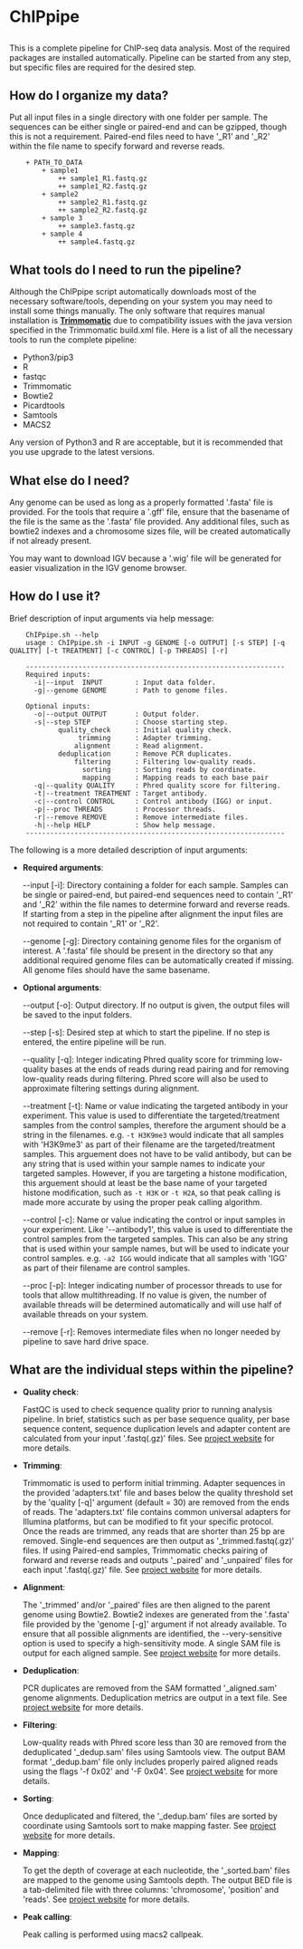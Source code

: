 # ChIPpipe
##
This is a complete pipeline for ChIP-seq data analysis. Most of the required packages are installed automatically. Pipeline can be started from any step, but specific files are required for the desired step.

## How do I organize my data?

Put all input files in a single directory with one folder per sample. The sequences can be either single or paired-end and can be gzipped, though this is not a requirement. Paired-end files need to have '_R1' and '_R2' within the file name to specify forward and reverse reads.

```
    + PATH_TO_DATA
        + sample1
            ++ sample1_R1.fastq.gz
            ++ sample1_R2.fastq.gz
        + sample2
            ++ sample2_R1.fastq.gz
            ++ sample2_R2.fastq.gz
        + sample 3
            ++ sample3.fastq.gz
        + sample 4
            ++ sample4.fastq.gz
```

## What tools do I need to run the pipeline?

Although the ChIPpipe script automatically downloads most of the necessary software/tools, depending on your system you may need to install some things manually. The only software that requires manual installation is [**Trimmomatic**](http://www.usadellab.org/cms/?page=trimmomatic) due to compatibility issues with the java version specified in the Trimmomatic build.xml file. Here is a list of all the necessary tools to run the complete pipeline:

- Python3/pip3
- R
- fastqc
- Trimmomatic
- Bowtie2
- Picardtools
- Samtools
- MACS2

Any version of Python3 and R are acceptable, but it is recommended that you use upgrade to the latest versions.

## What else do I need?

Any genome can be used as long as a properly formatted '.fasta' file is provided. For the tools that require a '.gff' file, ensure that the basename of the file is the same as the '.fasta' file provided. Any additional files, such as bowtie2 indexes and a chromosome sizes file, will be created automatically if not already present.

You may want to download IGV because a '.wig' file will be generated for easier visualization in the IGV genome browser.

## How do I use it?

Brief description of input arguments via help message:

```
    ChIPpipe.sh --help
    usage : ChIPpipe.sh -i INPUT -g GENOME [-o OUTPUT] [-s STEP] [-q QUALITY] [-t TREATMENT] [-c CONTROL] [-p THREADS] [-r]

    ----------------------------------------------------------------
    Required inputs:
      -i|--input  INPUT        : Input data folder.
      -g|--genome GENOME       : Path to genome files.

    Optional inputs:
      -o|--output OUTPUT       : Output folder.
      -s|--step STEP           : Choose starting step.
            quality_check      : Initial quality check.
                 trimming      : Adapter trimming.
                alignment      : Read alignment.
            deduplication      : Remove PCR duplicates.
                filtering      : Filtering low-quality reads.
                  sorting      : Sorting reads by coordinate.
                  mapping      : Mapping reads to each base pair
      -q|--quality QUALITY     : Phred quality score for filtering.
      -t|--treatment TREATMENT : Target antibody.
      -c|--control CONTROL     : Control antibody (IGG) or input.
      -p|--proc THREADS        : Processor threads.
      -r|--remove REMOVE       : Remove intermediate files.
      -h|--help HELP           : Show help message.
    ----------------------------------------------------------------
```

The following is a more detailed description of input arguments:

- **Required arguments**:

    --input [-i]: Directory containing a folder for each sample. Samples can be single or paired-end, but paired-end sequences need to contain '_R1' and '_R2' within the file names to determine forward and reverse reads. If starting from a step in the pipeline after alignment the input files are not required to contain '_R1' or '_R2'.

    --genome [-g]: Directory containing genome files for the organism of interest. A '.fasta' file should be present in the directory so that any additional required genome files can be automatically created if missing. All genome files should have the same basename.

- **Optional arguments**:

    --output [-o]: Output directory. If no output is given, the output files will be saved to the input folders.

    --step [-s]: Desired step at which to start the pipeline. If no step is entered, the entire pipeline will be run.

    --quality [-q]: Integer indicating Phred quality score for trimming low-quality bases at the ends of reads during read pairing and for removing low-quality reads during filtering. Phred score will also be used to approximate filtering settings during alignment.

    --treatment [-t]: Name or value indicating the targeted antibody in your experiment. This value is used to differentiate the targeted/treatment samples from the control samples, therefore the argument should be a string in the filenames. e.g. ```-t H3K9me3``` would indicate that all samples with 'H3K9me3' as part of their filename are the targeted/treatment samples. This arguement does not have to be valid antibody, but can be any string that is used within your sample names to indicate your targeted samples. However, if you are targeting a histone modification, this arguement should at least be the base name of your targeted histone modification, such as ```-t H3K``` or ```-t H2A```, so that peak calling is made more accurate by using the proper peak calling algorithm.

    --control [-c]: Name or value indicating the control or input samples in your experiment. Like '--antibody1', this value is used to differentiate the control samples from the targeted samples. This can also be any string that is used within your sample names, but will be used to indicate your control samples. e.g. ```-a2 IGG``` would indicate that all samples with 'IGG' as part of their filename are control samples.

    --proc [-p]: Integer indicating number of processor threads to use for tools that allow multithreading. If no value is given, the number of available threads will be determined automatically and will use half of available threads on your system.

    --remove [-r]: Removes intermediate files when no longer needed by pipeline to save hard drive space.

## What are the individual steps within the pipeline?

- **Quality check**:

    FastQC is used to check sequence quality prior to running analysis pipeline. In brief, statistics such as per base sequence quality, per base sequence content, sequence duplication levels and adapter content are calculated from your input '.fastq(.gz)' files. See [project website](https://www.bioinformatics.babraham.ac.uk/projects/fastqc/) for more details.

- **Trimming**:

    Trimmomatic is used to perform initial trimming. Adapter sequences in the provided 'adapters.txt' file and bases below the quality threshold set by the 'quality [-q]' argument (default = 30) are removed from the ends of reads. The 'adapters.txt' file contains common universal adapters for Illumina platforms, but can be modified to fit your specific protocol. Once the reads are trimmed, any reads that are shorter than 25 bp are removed. Single-end sequences are then output as '_trimmed.fastq(.gz)' files. If using Paired-end samples, Trimmomatic checks pairing of forward and reverse reads and outputs '_paired' and '_unpaired' files for each input '.fastq(.gz)' file. See [project website](http://www.usadellab.org/cms/?page=trimmomatic) for more details.

- **Alignment**:

    The '_trimmed' and/or '_paired' files are then aligned to the parent genome using Bowtie2. Bowtie2 indexes are generated from the '.fasta' file provided by the 'genome [-g]' argument if not already available. To ensure that all possible alignments are identified, the --very-sensitive option is used to specify a high-sensitivity mode. A single SAM file is output for each aligned sample. See [project website](https://bowtie-bio.sourceforge.net/bowtie2/index.shtml) for more details.

- **Deduplication**:

    PCR duplicates are removed from the SAM formatted '_aligned.sam' genome alignments. Deduplication metrics are output in a text file. See [project website](https://broadinstitute.github.io/picard/) for more details.

- **Filtering**:

    Low-quality reads with Phred score less than 30 are removed from the deduplicated '_dedup.sam' files using Samtools view. The output BAM format '_dedup.bam' file only includes properly paired aligned reads using the flags '-f 0x02' and '-F 0x04'. See [project website](https://www.htslib.org/doc/samtools.html) for more details.

- **Sorting**:

    Once deduplicated and filtered, the '_dedup.bam' files are sorted by coordinate using Samtools sort to make mapping faster. See [project website](https://www.htslib.org/doc/samtools.html) for more details.

- **Mapping**:

    To get the depth of coverage at each nucleotide, the '_sorted.bam' files are mapped to the genome using Samtools depth. The output BED file is a tab-delimited file with three columns: 'chromosome', 'position' and 'reads'. See [project website](https://www.htslib.org/doc/samtools.html) for more details.

- **Peak calling**:

    Peak calling is performed using macs2 callpeak. 

